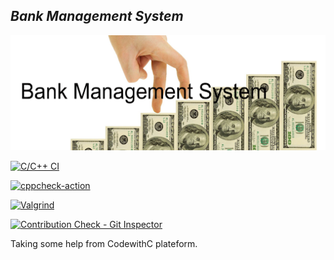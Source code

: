 ## _Bank Management System_

![Description](https://github.com/Akshatamitvyas/Mini_project/blob/main/Requirements/Image.png)

[![C/C++ CI](https://github.com/Akshatamitvyas/Mini_project/actions/workflows/c-cpp.yml/badge.svg)](https://github.com/Akshatamitvyas/Mini_project/actions/workflows/c-cpp.yml)

[![cppcheck-action](https://github.com/Akshatamitvyas/Mini_project/actions/workflows/cppcheck.yml/badge.svg)](https://github.com/Akshatamitvyas/Mini_project/actions/workflows/cppcheck.yml)

[![Valgrind](https://github.com/Akshatamitvyas/Mini_project/actions/workflows/Valgrind.yml/badge.svg)](https://github.com/Akshatamitvyas/Mini_project/actions/workflows/Valgrind.yml)

[![Contribution Check - Git Inspector](https://github.com/Akshatamitvyas/Mini_project/actions/workflows/Git_inpector.yml/badge.svg)](https://github.com/Akshatamitvyas/Mini_project/actions/workflows/Git_inpector.yml)

Taking some help from CodewithC plateform.
